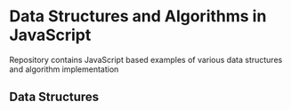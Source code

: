 # Data Structures and Algorithms in JavaScript

Repository contains JavaScript based examples of various data structures and algorithm implementation

## Data Structures 